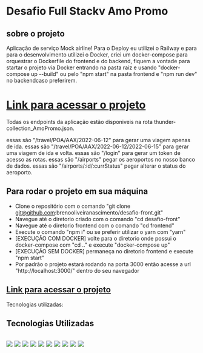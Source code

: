 # Desafio Full Stackv Amo Promo

## sobre o projeto
Aplicação de serviço Mock airline!
Para o Deploy eu utilizei o Railway e para para o desenvolvimento utilizei o Docker, criei um docker-compose para
orquestrar o Dockerfile do frontend e do backend, fiquem a vontade para startar o projeto via Docker entrando na pasta raiz e usando "docker-compose up --build"
ou pelo "npm start" na pasta frontend e "npm run dev" no backendcaso preferirem.

# [Link para acessar o projeto](https://possessive-distribution-production.up.railway.app/home)

Todas os endpoints da aplicação estão disponiveis na rota thunder-collection_AmoPromo.json.

essas são "/travel/POA/AAX/2022-06-12" para gerar uma viagem apenas de ida.
essas são "/travel/POA/AAX/2022-06-12/2022-06-15" para gerar uma viagem de ida e volta.
essas são "/login" para gerar um token de acesso as rotas.
essas são "/airports" pegar os aeroportos no nosso banco de dados.
essas são "/airports/:id/:currStatus" pegar alterar o status do aeroporto.

## Para rodar o projeto em sua máquina
- Clone o repositório com o comando "git clone git@github.com:brenooliveiranascimento/desafio-front.git"
- Navegue até o diretorio criado com o comando "cd desafio-front"
- Navegue até o diretorio frontend com o comando "cd frontend"
- Execute o comando "npm i" ou se preferir utilizar o yarn com "yarn"
- [EXECUÇÃO COM DOCKER] volte para o diretorio onde possui o docker-compose com "cd .." e execute "docker-compose up"
- [EXECUÇÃO SEM DOCKER] permaneça no diretorio frontend e execute "npm start"
- Por padrão o projeto estará rodando na porta 3000 então acesse a url "http://localhost:3000/" dentro do seu navegador

## [Link para acessar o projeto](https://possessive-distribution-production.up.railway.app/home)

Tecnologias utilizadas:<br/>
<h2>Tecnologias Utilizadas<h2>
<img src="https://img.shields.io/badge/node.js%20-%2343853D.svg?&style=for-the-badge&logo=node.js&logoColor=white"/> 
<img src="https://img.shields.io/badge/MySQL-005C84?style=for-the-badge&logo=mysql&logoColor=white"/>
<img src="https://img.shields.io/badge/TypeScript-007ACC?style=for-the-badge&logo=typescript&logoColor=white"/>
<img src="https://img.shields.io/badge/React-20232A?style=for-the-badge&logo=react&logoColor=61DAFB"/>
<img src="https://img.shields.io/badge/Docker-2CA5E0?style=for-the-badge&logo=docker&logoColor=white"/>
<img src="https://img.shields.io/badge/javascript%20-%23323330.svg?&style=for-the-badge&logo=javascript&logoColor=%23F7DF1E"/>
<img src="https://img.shields.io/badge/Express.js-404D59?style=for-the-badge"/>
<img src="https://img.shields.io/badge/html5%20-%23E34F26.svg?&style=for-the-badge&logo=html5&logoColor=white"/>
<img src="https://img.shields.io/badge/css3%20-%231572B6.svg?&style=for-the-badge&logo=css3&logoColor=white"/>
<img src="https://img.shields.io/badge/git%20-%23F05033.svg?&style=for-the-badge&logo=git&logoColor=white"/> 
  
